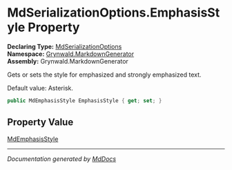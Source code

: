 ﻿<!--  
  <auto-generated>   
    The contents of this file were generated by a tool.  
    Changes to this file may be list if the file is regenerated  
  </auto-generated>   
-->

# MdSerializationOptions.EmphasisStyle Property

**Declaring Type:** [MdSerializationOptions](../index.md)  
**Namespace:** [Grynwald.MarkdownGenerator](../../index.md)  
**Assembly:** Grynwald.MarkdownGenerator

Gets or sets the style for emphasized and strongly emphasized text.

Default value: Asterisk.

```csharp
public MdEmphasisStyle EmphasisStyle { get; set; }
```

## Property Value

[MdEmphasisStyle](../../MdEmphasisStyle/index.md)

___

*Documentation generated by [MdDocs](https://github.com/ap0llo/mddocs)*
